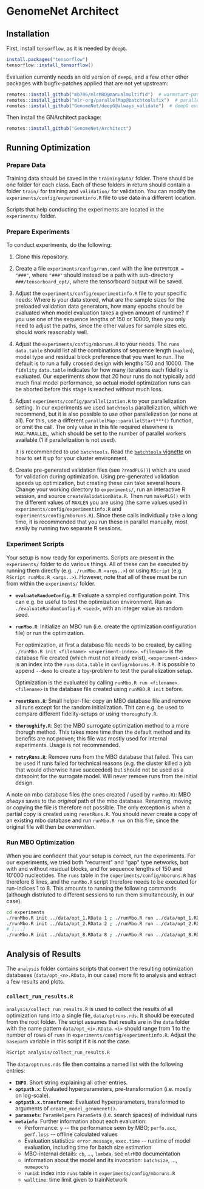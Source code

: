 # GenomeNet Architect

## Installation

First, install `tensorflow`, as it is needed by `deepG`.

```r
install.packages("tensorflow")
tensorflow::install_tensorflow()
```

Evaluation currently needs an old version of `deepG`, and a few other other packages with bugfix-patches applied that are not yet upstream:

```r
remotes::install_github("mb706/mlrMBO@manualmultifid")  # warmstart-patc of mlrMBO
remotes::install_github("mlr-org/parallelMap@batchtoolsfix")  # parallelMap with batchtools
remotes::install_github("GenomeNet/deepG@always_validate")  # deepG evaluation patch
```

Then install the GNArchitect package:

```r
remotes::install_github("GenomeNet/Architect")
```

## Running Optimization

### Prepare Data

Training data should be saved in the `trainingdata/` folder.
There should be one folder for each class.
Each of these folders in return should contain a folder `train/` for training and `validation/` for validation.
You can modify the `experiments/config/experimentinfo.R` file to use data in a different location.



Scripts that help conducting the experiments are located in the `experiments/` folder.

### Prepare Experiments

To conduct experiments, do the following:

1. Clone this repository.
2. Create a file `experiments/config/run.conf` with the line `OUTPUTDIR = "###"`, where `"###"` should instead be a path with sub-directory `###/tensorboard_opt/`, where the tensorboard output will be saved.
3. Adjust the `experiments/config/experimentinfo.R` file to your specific needs: Where is your data stored, what are the sample sizes for the preloaded validation data generators, how many epochs should be evaluated when model evaluation takes a given amount of runtime? If you use one of the sequence lengths of 150 or 10000, then you only need to adjust the paths, since the other values for sample sizes etc. should work reasonably well.
4. Adjust the `experiments/config/mboruns.R` to your needs. The `runs` `data.table` should list all the combinations of sequence length (`maxlen`), model type and residual block preference that you want to run. The default is to run a fully crossed design with lengths 150 and 10000. The `fidelity` `data.table` indicates for how many iterations each fidelity is evaluated. Our experiments show that 20 hour runs do not typically add much final model performance, so actual model optimization runs can be aborted before this stage is reached without much loss.
5. Adjust `experiments/config/parallelization.R` to your parallelization setting. In our experiments we used `batchtools` parallelization, which we recommend, but it is also possible to use other parallelization (or none at all). For this, use a different `parallelMap::parallelStart***()` function, or omit the call. The only value in this file required elsewhere is `MAX.PARALLEL`, which should be set to the number of parallel workers available (1 if parallelization is not used).

    It is recommended to use `batchtools`. Read the [`batchtools` vignette](https://mllg.github.io/batchtools/articles/batchtools.html) on how to set it up for your cluster environment.
6. Create pre-generated validation files (see `?readPLG()`) which are used for validation during optimization. Using pre-generated validation speeds up optimization, but creating these can take several hours. Change your working directory to `experiments/`, run an interactive R session, and source `createValidationData.R`. Then run `makePLG()` with the different values of `MAXLEN` you are using (the same values used in `experiments/config/experimentinfo.R` and `experiments/config/mboruns.R`). Since these calls individually take a long time, it is recommended that you run these in parallel manually, most easily by running two separate R sessions.

### Experiment Scripts

Your setup is now ready for experiments. Scripts are present in the `experiments/` folder to do various things. All of these can be executed by running them directly (e.g. `./runMbo.R <args..>`) or using `RScript` (e.g. `RScript runMbo.R <args..>`). However, note that all of these must be run from within the `experiments/` folder.

- **`evaluateRandomConfig.R`**: Evaluate a sampled configuration point. This can e.g. be useful to test the optimization environment. Run as `./evaluateRandomConfig.R <seed>`, with an integer value as random seed.
- **`runMbo.R`**: Initialize an MBO run (i.e. create the optimization configuration file) or run the optimization.

    For optimization, at first a database file needs to be created, by calling `./runMbo.R init <filename> <experiment-index>`. `<filename>` is the database file created (which must not already exist), `<experiment-index>` is an index into the `runs` `data.table` in `config/mboruns.R`. It is possible to append `--demo` to create a toy-problem to test the parallelization setup.

    Optimization is the evaluated by calling `runMbo.R run <filename>`. `<filename>` is the database file created using `runMBO.R init` before.
- **`resetRuns.R`**: Small helper-file: copy an MBO database file and remove all runs except for the random initialization. Thit can e.g. be used to compare different fidelity-setups or using `thoroughify.R`.
- **`thoroughify.R`**: Set the MBO surrogate optimization method to a more thorugh method. This takes more time than the default method and its benefits are not proven; this file was mostly used for internal experiments. Usage is not recommended.
- **`retryRuns.R`**: Remove runs from the MBO database that failed. This can be used if runs failed for technical reasons (e.g. the cluster killed a job that would otherwise have succeeded) but should not be used as a datapoint for the surrogate model. Will never remove runs from the initial design.

A note on mbo database files (the ones created / used by `runMbo.R`): MBO *always* saves to the *original* path of the mbo database. Renaming, moving or copying the file is therefore not possible. The only exception is when a partial copy is created using `resetRuns.R`. You should *never* create a copy of an existing mbo database and run `runMbo.R run` on this file, since the original file will then be *overwritten*.

### Run MBO Optimization

When you are confident that your setup is correct, run the experiments. For our experiments, we tried both "recurrent" and "gap" type networks, bot with and without residual blocks, and for sequence lengths of 150 and 10'000 nucleotides. The `runs` table in the `experiments/config/mboruns.R` has therefore 8 lines, and the `runMbo.R` script therefore needs to be executed for run-indices 1 to 8. This amounts to running the following commands (although distriuted to different sessions to run them simultaneously, in our case).
```sh
cd experiments
./runMbo.R init ../data/opt_1.RData 1 ; ./runMbo.R run ../data/opt_1.RData
./runMbo.R init ../data/opt_2.RData 2 ; ./runMbo.R run ../data/opt_2.RData
# [...]
./runMbo.R init ../data/opt_8.RData 8 ; ./runMbo.R run ../data/opt_8.RData
```

## Analysis of Results

The `analysis` folder contains scripts that convert the resulting optimization databases (`data/opt_<n>.RData`, in our case) more fit to analysis and extract a few results and plots.

### `collect_run_results.R`

`analysis/collect_run_results.R` is used to collect the results of all optimization runs into a single file, `data/optruns.rds`. It should be executed from the root folder. The script assumes that results are in the `data` folder with the name pattern `data/opt_<i>.RData`. `<i>` should range from 1 to the number of rows of `runs` in `experiments/config/experimentinfo.R`. Adjust the `basepath` variable in this script if it is not the case.

```sh
RScript analysis/collect_run_results.R
```

The `data/optruns.rds` file then contains a named list with the following entries:

* **`INFO`**: Short string explaining all other entries.
* **`optpath.x`**: Evaluated hyperparameters, pre-transformation (i.e. mostly on log-scale).
* **`optpath.x.transformed`**: Evaluated hyperparameters, transformed to arguments of `create_model_genomenet()`.
* **`paramsets`**: `ParamHelpers` `ParamSet`s (i.e. search spaces) of individual runs
* **`metainfo`**: Further information about each evaluation:
    - Performance: `y` -- the performance seen by MBO; `perfo.acc`, `perf.loss` -- offline calculated values
    - Evaluation statistics: `error.message`, `exec.time` -- runtime of model evaluation, including time for batch size estimation
    - MBO-internal details: `cb`, ..., `lambda`, see `mlrMBO` documentation
    - information about the model and its invocation: `batchsize`, ..., `numepochs`
    - `runid`: index into `runs` table in `experiments/config/mboruns.R`
    - `walltime`: time limit given to trainNetwork

